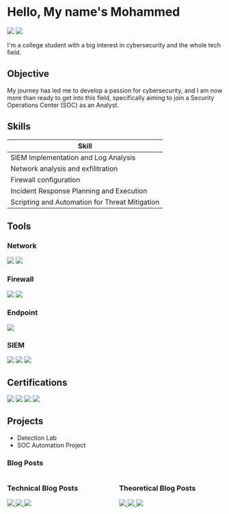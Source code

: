# Hello, My name's Mohammed
<a href="https://www.linkedin.com/in/mohammed-adel-65a603332/"><img src="https://img.shields.io/badge/-LinkedIn-0072b1?&style=for-the-badge&logo=linkedin&logoColor=white" /></a>
<a href="https://draft.blogger.com/profile/15106219692456843948"><img src="https://img.shields.io/badge/-Blogger-FF5722?&style=for-the-badge&logo=blogger&logoColor=white" /></a>


I'm a college student with a big interest in cybersecurity and the whole tech field.

## Objective

My journey has led me to develop a passion for cybersecurity, and I am now more than ready to get into this field, specifically aiming to join a Security Operations Center (SOC) as an Analyst.

## Skills

| Skill                                          |
|---------------------------------------------------------------------------|
| SIEM Implementation and Log Analysis          |
| Network analysis and exfilitration |
| Firewall configuration        |
| Incident Response Planning and Execution     |
| Scripting and Automation for Threat Mitigation |

## Tools

### Network
<div>
    <img src="https://img.shields.io/badge/-Wireshark-1679A7?&style=for-the-badge&logo=Wireshark&logoColor=white" />
    <img src="https://img.shields.io/badge/-Zeek-777BB4?&style=for-the-badge&logo=Zeek&logoColor=white" />
</div>

### Firewall
<div>
     <img src="https://img.shields.io/badge/-Palo%20Alto-0084FF?&style=for-the-badge&logo=Palo-Alto-Networks&logoColor=white" />
     <img src="https://img.shields.io/badge/-FortiGate-EE3124?&style=for-the-badge&logo=Fortinet&logoColor=white" />

</div>

### Endpoint
<div>
    <img src="https://img.shields.io/badge/-Microsoft_Defender_for_Endpoint-00A4EF?&style=for-the-badge&logo=Microsoft&logoColor=white" />
</div>

### SIEM
<div>
    <img src="https://img.shields.io/badge/-Microsoft_Sentinel-0078D4?&style=for-the-badge&logo=Microsoft&logoColor=white" />
    <img src="https://img.shields.io/badge/-Splunk-000000?&style=for-the-badge&logo=Splunk&logoColor=white" />
    <img src="https://img.shields.io/badge/-QRadar-001489?&style=for-the-badge&logo=IBM&logoColor=white" />
</div>

## Certifications

<div>
<img src="https://img.shields.io/badge/-CC-000000?&style=for-the-badge&logo=ISC2&logoColor=white" />
<img src="https://img.shields.io/badge/-CAP-FF5733?&style=for-the-badge&logo=SECOPS&logoColor=white" />
<img src="https://img.shields.io/badge/-Datto%20RMM%20Certified%20Administrator-1E90FF?&style=for-the-badge&logo=datto&logoColor=white" />
<img src="https://img.shields.io/badge/-Google%20IT-4285F4?&style=for-the-badge&logo=google&logoColor=white" />
</div>

## Projects
- Detection Lab
- SOC Automation Project

### Blog Posts

<div style="display: flex; flex-wrap: wrap; justify-content: space-between;">

  <!-- Technical Blog Posts Section -->
  <div style="flex-basis: 48%;">
      <h3>Technical Blog Posts</h3>
      <a href="https://mofoliokira.blogspot.com/2024/10/cybersecurity-awareness-for-juniors-and.html">
        <img src="https://img.shields.io/badge/-Tech%20Demo%20in%20Cybersecurity-FF5722?&style=for-the-badge&logo=blogger&logoColor=white" />
      </a>
      <a href="https://mofoliokira.blogspot.com/2024/10/what-is-social-engineering-and-why-is.html">
        <img src="https://img.shields.io/badge/-Wireshark%20Tutorial-1679A7?&style=for-the-badge&logo=blogger&logoColor=white" />
      </a>
      <a href="https://mofoliokira.blogspot.com/2024/10/deeper-look-into-firewalls-and-their.html">
        <img src="https://img.shields.io/badge/-Burp%20Suite%20Vulnerability%20Analysis-4CAF50?&style=for-the-badge&logo=blogger&logoColor=white" />
      </a>
  </div>

  <!-- Theoretical Blog Posts Section -->
  <div style="flex-basis: 48%;">
      <h3>Theoretical Blog Posts</h3>
      <a href="https://mofoliokiratech.blogspot.com/2024/10/pcap-or-cap-technical-demo-on-how-we.html">
        <img src="https://img.shields.io/badge/-Security%20Awareness%20for%20Everyone-0084FF?&style=for-the-badge&logo=blogger&logoColor=white" />
      </a>
      <a href="https://mofoliokiratech.blogspot.com/2024/10/surface-level-look-into-networking.html">
        <img src="https://img.shields.io/badge/-Firewalls%20and%20Comparisons-777BB4?&style=for-the-badge&logo=blogger&logoColor=white" />
      </a>
      <a href="https://mofoliokiratech.blogspot.com/2024/10/john-ripper-extremely-surface-level.html">
        <img src="https://img.shields.io/badge/-Understanding%20Cyber%20Threats-EE3124?&style=for-the-badge&logo=blogger&logoColor=white" />
      </a>
  </div>

</div>

